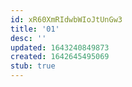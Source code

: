 ```yaml
---
id: xR60XmRIdwbWIoJtUnGw3
title: '01'
desc: ''
updated: 1643240849873
created: 1642645495069
stub: true
---
```


